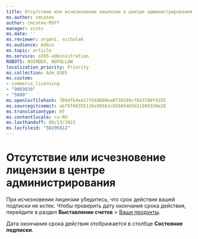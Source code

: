 ```yaml
---
title: Отсутствие или исчезновение лицензии в центре администрирования
ms.author: cmcatee
author: cmcatee-MSFT
manager: scotv
ms.date: ''
ms.reviewer: argani, nicholak
ms.audience: Admin
ms.topic: article
ms.service: o365-administration
ROBOTS: NOINDEX, NOFOLLOW
localization_priority: Priority
ms.collection: Adm_O365
ms.custom:
- commerce_licensing
- "9003038"
- "5800"
ms.openlocfilehash: 7094fb4ee17fd4d609ea0739269cf6b3780f4355
ms.sourcegitcommit: ab75f66355116e995b3cb5505465b31989339e28
ms.translationtype: HT
ms.contentlocale: ru-RU
ms.lasthandoff: 08/13/2021
ms.locfileid: "58295812"
---
```

# <a name="license-missing-or-disappears-from-the-admin-center"></a>Отсутствие или исчезновение лицензии в центре администрирования

При исчезновении лицензии убедитесь, что срок действия вашей подписки не истек. Чтобы проверить дату окончания срока действия, перейдите в раздел **Выставление счетов** > [Ваши продукты](https://go.microsoft.com/fwlink/p/?linkid=842054).

Дата окончания срока действия отображается в столбце **Состояние подписки**.